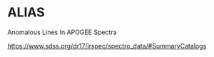 # ALIAS
Anomalous Lines In APOGEE Spectra


https://www.sdss.org/dr17/irspec/spectro_data/#SummaryCatalogs
